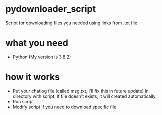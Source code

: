 # pydownloader_script
Script for downloading files you needed using links from .txt file

# what you need
* Python (My version is 3.8.2)

# how it works
* Put your chatlog file (called msg.txt, I'll fix this in future update) in directory with script. If file doesn't exists, it will created automatically.
* Run script.
* Modify script if you need to download specific file.
